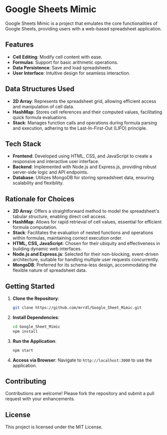 # Google Sheets Mimic

Google Sheets Mimic is a project that emulates the core functionalities of Google Sheets, providing users with a web-based spreadsheet application.

## Features

- **Cell Editing**: Modify cell content with ease.
- **Formulas**: Support for basic arithmetic operations.
- **Data Persistence**: Save and load spreadsheets.
- **User Interface**: Intuitive design for seamless interaction.

## Data Structures Used

- **2D Array**: Represents the spreadsheet grid, allowing efficient access and manipulation of cell data.
- **HashMap**: Stores cell references and their computed values, facilitating quick formula evaluations.
- **Stack**: Manages function calls and operations during formula parsing and execution, adhering to the Last-In-First-Out (LIFO) principle. 

## Tech Stack

- **Frontend**: Developed using HTML, CSS, and JavaScript to create a responsive and interactive user interface.
- **Backend**: Implemented with Node.js and Express.js, providing robust server-side logic and API endpoints.
- **Database**: Utilizes MongoDB for storing spreadsheet data, ensuring scalability and flexibility.

## Rationale for Choices

- **2D Array**: Offers a straightforward method to model the spreadsheet's tabular structure, enabling direct cell access.
- **HashMap**: Allows for rapid retrieval of cell values, essential for efficient formula computation.
- **Stack**: Facilitates the evaluation of nested functions and operations within formulas, maintaining correct execution order.
- **HTML, CSS, JavaScript**: Chosen for their ubiquity and effectiveness in building dynamic web interfaces.
- **Node.js and Express.js**: Selected for their non-blocking, event-driven architecture, suitable for handling multiple user requests concurrently.
- **MongoDB**: Preferred for its schema-less design, accommodating the flexible nature of spreadsheet data.

## Getting Started

1. **Clone the Repository**:
   ```bash
   git clone https://github.com/mrrdl/Google_Sheet_Mimic.git
   ```
2. **Install Dependencies**:
   ```bash
   cd Google_Sheet_Mimic
   npm install
   ```
3. **Run the Application**:
   ```bash
   npm start
   ```
4. **Access via Browser**:
   Navigate to `http://localhost:3000` to use the application.

## Contributing

Contributions are welcome! Please fork the repository and submit a pull request with your enhancements.

## License

This project is licensed under the MIT License.
